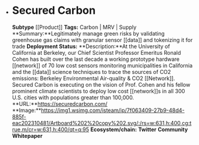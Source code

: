 - # Secured Carbon
  **Subtype** [[Product]]
  **Tags:** Carbon | MRV | Supply
  **Summary:**Legitimately manage green risks by validating greenhouse gas claims with granular sensor [[data]] and tokenizing it for trade
  **Deployment Status:**
  **Description:**At the University of California at Berkeley, our Chief Scientist Professor Emeritus Ronald Cohen has built over the last decade a working prototype hardware [[network]] of 70 low cost sensors monitoring municipalities in California and the [[data]] science techniques to trace the sources of CO2 emissions: Berkeley Environmental Air-quality & CO2 [[Network]]. Secured Carbon is executing on the vision of Prof. Cohen and his fellow prominent climate scientists to deploy low cost [[network]]s in all 300 U.S. cities with populations greater than 100,000.
  **URL:**https://securedcarbon.com/
  **Image:**https://img1.wsimg.com/isteam/ip/7f063409-27b9-48d4-885f-eac202310481/Artboard%202%20copy%202.svg/:/rs=w:631,h:400,cg:true,m/cr=w:631,h:400/qt=q:95
  **Ecosystem/chain:**
  **Twitter**
  **Community**
  **Whitepaper**
